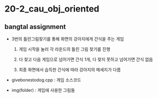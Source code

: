 # 20-2_cau_obj_oriented

## bangtal assignment 
- 3번의 틀린그림찾기를 통해 화면의 강아지에게 간식을 주는 게임
  
  1) 게임 시작을 눌러 각 라운드의 틀린 그림 찾기를 진행
  
  2) 다 찾고 다음 게임으로 넘어가면 간식 1개, 다 찾지 못하고 넘어가면 간식 없음
  
  3) 최종 화면에서 습득한 간식에 따라 강아지의 메세지가 다름
  
- givebonestodog.cpp : 게임 소스코드

- img(folder) : 게임에 사용한 그림들 

  
